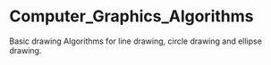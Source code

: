 # Computer_Graphics_Algorithms
Basic drawing Algorithms for line drawing, circle drawing and ellipse drawing.
